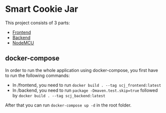# Smart Cookie Jar

This project consists of 3 parts:

- [Frontend](frontend/README.md)
- [Backend](backend/README.md)
- [NodeMCU](nodemcu/README.md)

## docker-compose
In order to run the whole application using docker-compose, you first have to run the following commands:

- In /frontend, you need to run `docker build . --tag scj_frontend:latest`
- In /backend, you need to run `package -Dmaven.test.skip=true` followed by `docker build . --tag scj_backend:latest`

After that you can run `docker-compose up -d` in the root folder.